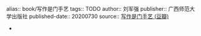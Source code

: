 alias:: book/写作是门手艺
tags:: TODO
author:: 刘军强
publisher:: 广西师范大学出版社
published-date:: 20200730
source:: [写作是门手艺 (豆瓣)](https://book.douban.com/subject/35143751/)

-